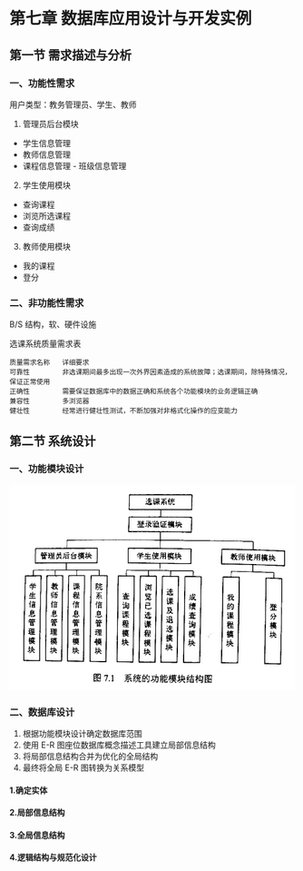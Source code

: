# 第七章 数据库应用设计与开发实例

## 第一节 需求描述与分析

### 一、功能性需求

用户类型：教务管理员、学生、教师

1. 管理员后台模块
  - 学生信息管理
  - 教师信息管理
  - 课程信息管理
  - 班级信息管理

2. 学生使用模块
  - 查询课程
  - 浏览所选课程
  - 查询成绩

3. 教师使用模块
  - 我的课程
  - 登分

### 二、非功能性需求

B/S 结构，软、硬件设施

选课系统质量需求表

```
质量需求名称   详细要求
可靠性        非选课期间最多出现一次外界因素造成的系统故障；选课期间，除特殊情况，保证正常使用
正确性        需要保证数据库中的数据正确和系统各个功能模块的业务逻辑正确
兼容性        多浏览器
健壮性        经常进行健壮性测试，不断加强对非格式化操作的应变能力
```

## 第二节 系统设计

### 一、功能模块设计

<img src="../../img/X2120102.04735.07.01.png" />

### 二、数据库设计

1. 根据功能模块设计确定数据库范围
2. 使用 E-R 图座位数据库概念描述工具建立局部信息结构
3. 将局部信息结构合并为优化的全局结构
4. 最终将全局 E-R 图转换为关系模型

#### 1.确定实体

#### 2.局部信息结构

#### 3.全局信息结构

#### 4.逻辑结构与规范化设计


